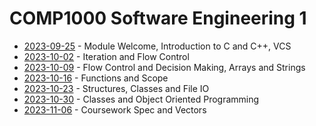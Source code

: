 # COMP1000 Software Engineering 1

- [2023-09-25](/learning-uni/COMP1000/notes/2023-09-25.md) - Module Welcome, Introduction to C and C++, VCS
- [2023-10-02](/learning-uni/COMP1000/notes/2023-10-02.md) - Iteration and Flow Control
- [2023-10-09](/learning-uni/COMP1000/notes/2023-10-09.md) - Flow Control and Decision Making, Arrays and Strings
- [2023-10-16](/learning-uni/COMP1000/notes/2023-10-16.md) - Functions and Scope
- [2023-10-23](/learning-uni/COMP1000/notes/2023-10-23.md) - Structures, Classes and File IO
- [2023-10-30](/learning-uni/COMP1000/notes/2023-10-30.md) - Classes and Object Oriented Programming
- [2023-11-06](/learning-uni/COMP1000/notes/2023-11-06.md) - Coursework Spec and Vectors